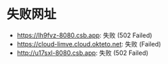 # 失败网址
- https://lh9fvz-8080.csb.app: 失败 (502
Failed)
- https://cloud-limve.cloud.okteto.net: 失败 (Failed)
- http://u17sxl-8080.csb.app: 失败 (502
Failed)
